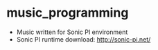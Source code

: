 # music_programming

* Music written for Sonic PI environment
* Sonic PI runtime download: http://sonic-pi.net/

